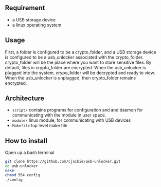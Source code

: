 ## Requirement
 - a USB storage device
 - a linux operating system
 
## Usage
First, a folder is configured to be a crypto_folder, and a USB storage device is configured to be a usb_unlocker associated with the crypto_folder. crypto_folder will be the place where you want to store sensitive files. By default, files in crypto_folder are encrypted. When the usb_unlocker is plugged into the system, crypo_folder will be decrypted and ready to view. When the usb_unlocker is unplugged, then crypto_folder remains encrypted.

## Architecture
- ```script/``` contains programs for configuration and and daemon for communicating with the module in user space.
- ```module/``` linux module, for communicating with USB devices
- ```Makefile``` top level make file

## How to install
Open up a bash terminal
``` bash
git clone https://github.com/cjackie/usb-unlocker.git
cd usb-unlocker
make
chmod 554 config
./config
```


